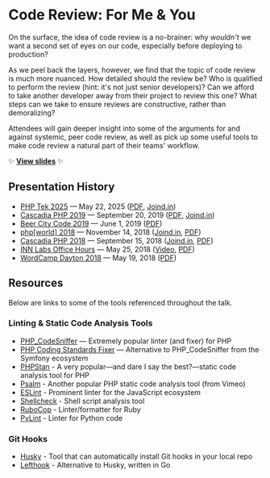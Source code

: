# Code Review: For Me & You

On the surface, the idea of code review is a no-brainer: why *wouldn't* we want a second set of eyes on our code, especially before deploying to production?

As we peel back the layers, however, we find that the topic of code review is much more nuanced. How detailed should the review be? Who is qualified to perform the review (hint: it's not just senior developers)? Can we afford to take another developer away from their project to review this one? What steps can we take to ensure reviews are constructive, rather than demoralizing?

Attendees will gain deeper insight into some of the arguments for and against systemic, peer code review, as well as pick up some useful tools to make code review a natural part of their teams' workflow.

:sparkles: **[View slides](http://stevegrunwell.github.io/code-review-for-me-and-you)** :sparkles:

## Presentation History

* [PHP Tek 2025](https://phptek.io/) — May 22, 2025 ([PDF](https://github.com/stevegrunwell/code-review-for-me-and-you/releases/download/php-tek-2025/slides.pdf), [Joind.in](https://joind.in/talk/02c73))
* [Cascadia PHP 2019](https://2019.cascadiaphp.com/) — September 20, 2019 ([PDF](https://github.com/stevegrunwell/code-review-for-me-and-you/releases/download/cascadia-php-2019/slides.pdf), [Joind.in](https://joind.in/talk/bcbbb))
* [Beer City Code 2019](https://beercitycode.com/) — June 1, 2019 ([PDF](https://github.com/stevegrunwell/code-review-for-me-and-you/releases/download/beer-city-code/slides.pdf))
* [php[world] 2018](https://2018.world.phparch.com/) — November 14, 2018 ([Joind.in](https://joind.in/talk/f22e0), [PDF](https://github.com/stevegrunwell/code-review-for-me-and-you/releases/download/phpworld-2018/slides.pdf))
* [Cascadia PHP 2018](https://2018.cascadiaphp.com/) — September 15, 2018 ([Joind.in](https://joind.in/talk/9f157), [PDF](https://github.com/stevegrunwell/code-review-for-me-and-you/releases/download/cascadia-php/slides.pdf))
* [INN Labs Office Hours](https://stevegrunwell.com/speaking/inn-labs-office-hours-may-25-2018/) — May 25, 2018 ([Video](https://youtu.be/4uuRuDm8oJo), [PDF](https://github.com/stevegrunwell/code-review-for-me-and-you/releases/download/inn-office-hours/slides.pdf))
* [WordCamp Dayton 2018](https://2018.dayton.wordcamp.org/) — May 19, 2018 ([PDF](https://github.com/stevegrunwell/code-review-for-me-and-you/releases/download/wordcamp-dayton-2018/slides.pdf))

## Resources

Below are links to some of the tools referenced throughout the talk.

### Linting & Static Code Analysis Tools

* [PHP_CodeSniffer](https://github.com/PHPCSStandards/PHP_CodeSniffer/) — Extremely popular linter (and fixer) for PHP
* [PHP Coding Standards Fixer](https://github.com/PHP-CS-Fixer/PHP-CS-Fixer) — Alternative to PHP_CodeSniffer from the Symfony ecosystem
* [PHPStan](https://phpstan.org) - A very popular—and dare I say the best?—static code analysis tool for PHP
* [Psalm](https://psalm.dev/) - Another popular PHP static code analysis tool (from Vimeo)
* [ESLint](https://eslint.org/) - Prominent linter for the JavaScript ecosystem
* [Shellcheck](https://www.shellcheck.net/) - Shell script analysis tool
* [RuboCop](https://rubocop.org/) - Linter/formatter for Ruby
* [PyLint](https://www.pylint.org/) - Linter for Python code

### Git Hooks

* [Husky](https://github.com/typicode/husky) - Tool that can automatically install Git hooks in your local repo
* [Lefthook](https://github.com/evilmartians/lefthook) - Alternative to Husky, written in Go
